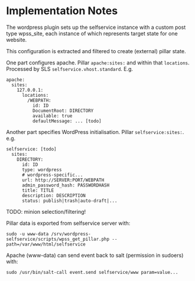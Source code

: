 # Implementation Notes

The wordpress plugin sets up the selfservice instance with a custom post
type wpss_site, each instance of which represents target state for one
website.

This configuration is extracted and filtered to create (external) pillar
state. 

One part configures apache. Pillar `apache:sites:` and within that 
`locations`. Processed by SLS `selfservice.vhost.standard`.
E.g.
```
apache:
  sites:
    127.0.0.1:
      locations:
        /WEBPATH:
          id: ID
          DocumentRoot: DIRECTORY
          available: true
          defaultMessage: ... [todo]
```
Another part specifies WordPress initialisation. Pillar `selfservice:sites:`.
e.g.
```
selfservice: [todo]
  sites:
    DIRECTORY:
      id: ID
      type: wordpress
      # wordpress-specific...
      url: http://SERVER:PORT/WEBPATH
      admin_password_hash: PASSWORDHASH
      title: TITLE
      description: DESCRIPTION
      status: publish|trash|auto-draft|...      
```

TODO: minion selection/filtering!

Pillar data is exported from selfservice server with:
```
sudo -u www-data /srv/wordpress-selfservice/scripts/wpss_get_pillar.php --path=/var/www/html/selfservice
```

Apache (www-data) can send event back to salt (permission in sudoers) with:
```
sudo /usr/bin/salt-call event.send selfservice/www param=value...
```


